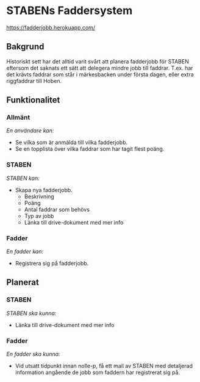 # STABENs Faddersystem

https://fadderjobb.herokuapp.com/

## Bakgrund

Historiskt sett har det alltid varit svårt att planera fadderjobb för STABEN
eftersom det saknats ett sätt att delegera mindre jobb till faddrar. T.ex. har
det krävts faddrar som står i märkesbacken under första dagen, eller extra 
riggfaddrar till Hoben.

## Funktionalitet

### Allmänt

_En användare kan:_

- Se vilka som är anmälda till vilka fadderjobb.
- Se en topplista över vilka faddrar som har tagit flest poäng.

### STABEN

_STABEN kan:_

- Skapa nya fadderjobb.
    - Beskrivning
    - Poäng
    - Antal faddrar som behövs
    - Typ av jobb
    - Länka till drive-dokument med mer info

### Fadder

_En fadder kan:_

- Registrera sig på fadderjobb.


## Planerat

### STABEN

_STABEN ska kunna:_

- Länka till drive-dokument med mer info

### Fadder

_En fadder ska kunna:_

- Vid utsatt tidpunkt innan nolle-p, få ett mail av STABEN med detaljerad
information angående de jobb som faddern har registrerat sig på.
